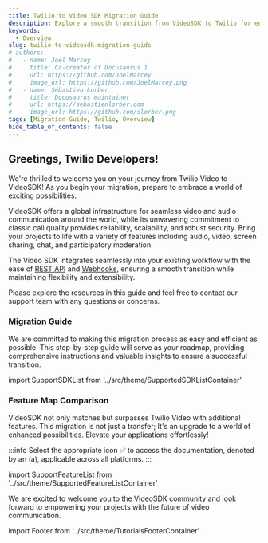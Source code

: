 ```yaml
---
title: Twilio to Video SDK Migration Guide
description: Explore a smooth transition from VideoSDK to Twilio for enhanced video capabilities. Discover the seamless migration process and unlock a new level of video communication with our comprehensive guide..
keywords:
  - Overview
slug: twilio-to-videosdk-migration-guide
# authors:
#   - name: Joel Marcey
#     title: Co-creator of Docusaurus 1
#     url: https://github.com/JoelMarcey
#     image_url: https://github.com/JoelMarcey.png
#   - name: Sébastien Lorber
#     title: Docusaurus maintainer
#     url: https://sebastienlorber.com
#     image_url: https://github.com/slorber.png
tags: [Migration Guide, Twilio, Overview]
hide_table_of_contents: false
---
```


<!-- truncate -->

## **Greetings, Twilio Developers!**

We're thrilled to welcome you on your journey from Twilio Video to VideoSDK! As you begin your migration, prepare to embrace a world of exciting possibilities.

VideoSDK offers a global infrastructure for seamless video and audio communication around the world, while its unwavering commitment to classic call quality provides reliability, scalability, and robust security. Bring your projects to life with a variety of features including audio, video, screen sharing, chat, and participatory moderation.

The Video SDK integrates seamlessly into your existing workflow with the ease of [REST API](https://docs.videosdk.live/api-reference/realtime-communication/intro) and [Webhooks](https://docs.videosdk.live/api-reference/realtime-communication/user-webhooks), ensuring a smooth transition while maintaining flexibility and extensibility.

Please explore the resources in this guide and feel free to contact our support team with any questions or concerns.

### **Migration Guide**

We are committed to making this migration process as easy and efficient as possible. This step-by-step guide will serve as your roadmap, providing comprehensive instructions and valuable insights to ensure a successful transition.

import SupportSDKList from '../src/theme/SupportedSDKListContainer'

<SupportSDKList  />

### **Feature Map Comparison**

VideoSDK not only matches but surpasses Twilio Video with additional features. This migration is not just a transfer; It's an upgrade to a world of enhanced possibilities. Elevate your applications effortlessly!

:::info
Select the appropriate icon ✅ to access the documentation, denoted by an (a), applicable across all platforms.
:::

import SupportFeatureList from '../src/theme/SupportedFeatureListContainer'

<SupportFeatureList  />

We are excited to welcome you to the VideoSDK community and look forward to empowering your projects with the future of video communication.

import Footer from '../src/theme/TutorialsFooterContainer'

<Footer/>

